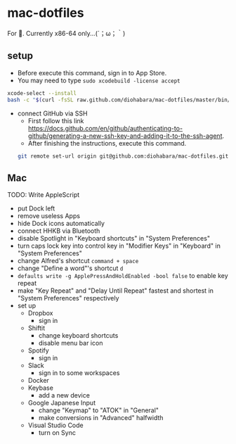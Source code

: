 # mac-dotfiles

For 🍎. Currently x86-64 only...(´；ω；｀)

## setup

- Before execute this command, sign in to App Store.
- You may need to type `sudo xcodebuild -license accept`

```sh
xcode-select --install
bash -c "$(curl -fsSL raw.github.com/diohabara/mac-dotfiles/master/bin/setup.sh)"
```

- connect GitHub via SSH
  - First follow this link <https://docs.github.com/en/github/authenticating-to-github/generating-a-new-ssh-key-and-adding-it-to-the-ssh-agent>.
  - After finishing the instructions, execute this command.
  ```sh
  git remote set-url origin git@github.com:diohabara/mac-dotfiles.git
  ```

## Mac

TODO: Write AppleScript

- put Dock left
- remove useless Apps
- hide Dock icons automatically
- connect HHKB via Bluetooth
- disable Spotlight in "Keyboard shortcuts" in "System Preferences"
- turn caps lock key into control key in "Modifier Keys" in "Keyboard" in "System Preferences"
- change Alfred's shortcut `command + space`
- change "Define a word"'s shortcut `d`
- `defaults write -g ApplePressAndHoldEnabled -bool false` to enable key repeat
- make "Key Repeat" and "Delay Until Repeat" fastest and shortest in "System Preferences" respectively
- set up
  - Dropbox
    - sign in
  - Shiftit
    - change keyboard shortcuts
    - disable menu bar icon
  - Spotify
    - sign in
  - Slack
    - sign in to some workspaces
  - Docker
  - Keybase
    - add a new device
  - Google Japanese Input
    - change "Keymap" to "ATOK" in "General"
    - make conversions in "Advanced" halfwidth
  - Visual Studio Code
    - turn on Sync
